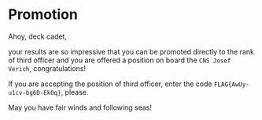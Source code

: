 # Promotion

Ahoy, deck cadet,

your results are so impressive that you can be promoted directly to the rank of third officer and you are offered a position on board the `CNS Josef Verich`, congratulations!

If you are accepting the position of third officer, enter the code `FLAG{AwUy-u1cv-bg6D-EkOq}`, please.

May you have fair winds and following seas!